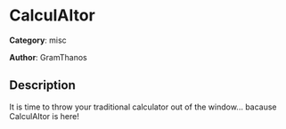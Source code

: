# CalculAItor


**Category**: misc

**Author**: GramThanos

## Description

It is time to throw your traditional calculator out of the window... bacause CalculAItor is here!

